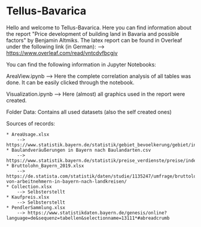 # Tellus-Bavarica

Hello and welcome to Tellus-Bavarica. 
Here you can find information about the report "Price development of building land in Bavaria and possible factors" by Benjamin Altmiks. 
The latex report can be found in Overleaf under the following link (in German):
    --> https://www.overleaf.com/read/vntcdvfbcgjv

You can find the following information in Jupyter Notebooks:

AreaView.ipynb --> Here the complete correlation analysis of all tables was done. It can be easily clicked through the notebook.

Visualization.ipynb --> Here (almost) all graphics used in the report were created. 

Folder Data: Contains all used datasets (also the self created ones)

Sources of records:

    * AreaUsage.xlsx 
        --> https://www.statistik.bayern.de/statistik/gebiet_bevoelkerung/gebiet/index.html
    * Baulandveräußerungen in Bayern nach Baulandarten.csv 
        --> https://www.statistik.bayern.de/statistik/preise_verdienste/preise/index.html#link_3
    * Bruttolohn_Bayern_2019.xlsx
        --> https://de.statista.com/statistik/daten/studie/1135247/umfrage/bruttoloehne-von-arbeitnehmern-in-bayern-nach-landkreisen/
    * Collection.xlsx
        --> Selbsterstellt 
    * Kaufpreis.xlsx
        --> Selbsterstellt
    * PendlerSammlung.xlsx
        --> https://www.statistikdaten.bayern.de/genesis/online?language=de&sequenz=tabellen&selectionname=13111*#abreadcrumb

